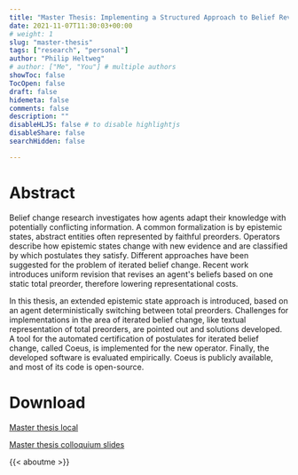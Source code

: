 ```yaml
---
title: "Master Thesis: Implementing a Structured Approach to Belief Revision by Deterministic Switching Between Total Preorders"
date: 2021-11-07T11:30:03+00:00
# weight: 1
slug: "master-thesis"
tags: ["research", "personal"]
author: "Philip Heltweg"
# author: ["Me", "You"] # multiple authors
showToc: false
TocOpen: false
draft: false
hidemeta: false
comments: false
description: ""
disableHLJS: false # to disable highlightjs
disableShare: false
searchHidden: false

---
```


# Abstract
Belief change research investigates how agents adapt their knowledge with potentially conflicting information. A common formalization is by epistemic states, abstract entities often represented by faithful preorders. Operators describe how epistemic states change with new evidence and are classified by which postulates they satisfy. Different approaches have been suggested for the problem of iterated belief change. Recent work introduces uniform revision that revises an agent's beliefs based on one static total preorder, therefore lowering representational costs.

In this thesis, an extended epistemic state approach is introduced, based on an agent deterministically switching between total preorders. Challenges for implementations in the area of iterated belief change, like textual representation of total preorders, are pointed out and solutions developed. A tool for the automated certification of postulates for iterated belief change, called Coeus, is implemented for the new operator. Finally, the developed software is evaluated empirically. Coeus is publicly available, and most of its code is open-source.

# Download
[Master thesis local](/files/ma_philip_heltweg.pdf)

[Master thesis colloquium slides](/files/ma_colloquium.pdf)

{{< aboutme >}}
